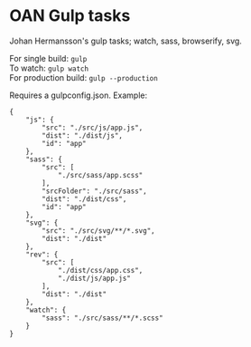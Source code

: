# OAN Gulp tasks
Johan Hermansson's gulp tasks; watch, sass, browserify, svg.

For single build: `gulp`<br>
To watch: `gulp watch`<br>
For production build: `gulp --production`

Requires a gulpconfig.json. Example:

```
{
    "js": {
        "src": "./src/js/app.js",
        "dist": "./dist/js",
        "id": "app"
    },
    "sass": {
        "src": [
            "./src/sass/app.scss"
        ],
        "srcFolder": "./src/sass",
        "dist": "./dist/css",
        "id": "app"
    },
    "svg": {
        "src": "./src/svg/**/*.svg",
        "dist": "./dist"
    },
    "rev": {
        "src": [
			"./dist/css/app.css",
			"./dist/js/app.js"
		],
		"dist": "./dist"
    },
    "watch": {
        "sass": "./src/sass/**/*.scss"
    }
}
```
